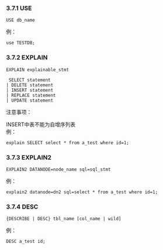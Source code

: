 ### 3.7.1 USE
```
USE db_name
```
例：
```
use TESTDB;
``` 
### 3.7.2 EXPLAIN
```
EXPLAIN explainable_stmt

 SELECT statement
| DELETE statement
| INSERT statement
| REPLACE statement
| UPDATE statement
``` 

注意事项：  

INSERT中表不能为自增序列表  
例： 
```
explain SELECT select * from a_test where id=1;
``` 

### 3.7.3 EXPLAIN2
```
EXPLAIN2 DATANODE=node_name sql=sql_stmt
```

例：
```
explain2 datanode=dn2 sql=select * from a_test where id=1;
```

### 3.7.4 DESC
```
{DESCRIBE | DESC} tbl_name [col_name | wild]
```
例：
```
DESC a_test id;
```

